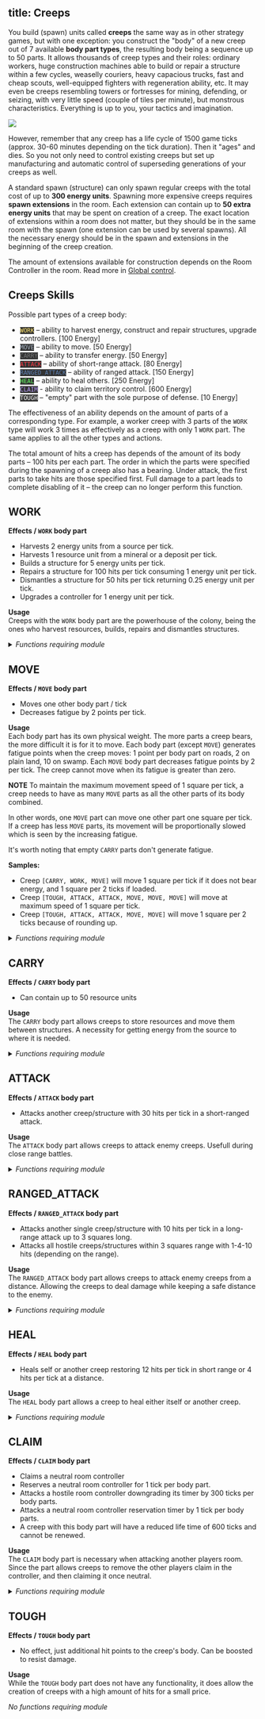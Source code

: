 title: Creeps
---

You build (spawn) units called **creeps** the same way as in other strategy games, but with one exception: you construct the "body" of a new creep out of 7 available **body part types**, the resulting body being a sequence up to 50 parts. It allows thousands of creep types and their roles: ordinary workers, huge construction machines able to build or repair a structure within a few cycles, weaselly couriers, heavy capacious trucks, fast and cheap scouts, well-equipped fighters with regeneration ability, etc. It may even be creeps resembling towers or fortresses for mining, defending, or seizing, with very little speed (couple of tiles per minute), but monstrous characteristics. Everything is up to you, your tactics and imagination.

![](img/bodyparts.png)

However, remember that any creep has a life cycle of 1500 game ticks (approx. 30-60 minutes depending on the tick duration). Then it "ages" and dies. So you not only need to control existing creeps but set up manufacturing and automatic control of superseding generations of your creeps as well.

A standard spawn (structure) can only spawn regular creeps with the total cost of up to **300 energy units**. Spawning more expensive creeps requires **spawn extensions** in the room. Each extension can contain up to **50 extra energy units** that may be spent on creation of a creep. The exact location of extensions within a room does not matter, but they should be in the same room with the spawn (one extension can be used by several spawns). All the necessary energy should be in the spawn and extensions in the beginning of the creep creation.

The amount of extensions available for construction depends on the Room Controller in the room. Read more in [Global control](/control.html).

## Creeps Skills

Possible part types of a creep body:

*   <code style="background: #333; color: #ffe56d;">WORK</code> – ability to harvest energy, construct and repair structures, upgrade controllers. [100 Energy]
*   <code style="background: #333; color: #a9b7c6;">MOVE</code> – ability to move. [50 Energy]
*   <code style="background: #333; color: #777;">CARRY</code> – ability to transfer energy. [50 Energy]
*   <code style="background: #333; color: #f93842;">ATTACK</code> – ability of short-range attack. [80 Energy]
*   <code style="background: #333; color: #5d80b2;">RANGED_ATTACK</code> – ability of ranged attack. [150 Energy]
*   <code style="background: #333; color: #65fd62;">HEAL</code> – ability to heal others. [250 Energy]
*   <code style="background: #333; color: #b99cfb;">CLAIM</code> - ability to claim territory control. [600 Energy]
*   <code style="background: #333; color: #fff;">TOUGH</code> – "empty" part with the sole purpose of defense. [10 Energy]

The effectiveness of an ability depends on the amount of parts of a corresponding type. For example, a worker creep with 3 parts of the `WORK` type will work 3 times as effectively as a creep with only 1 `WORK` part. The same applies to all the other types and actions.

The total amount of hits a creep has depends of the amount of its body parts – 100 hits per each part. The order in which the parts were specified during the spawning of a creep also has a bearing. Under attack, the first parts to take hits are those specified first. Full damage to a part leads to complete disabling of it – the creep can no longer perform this function.

## WORK

**Effects / `WORK` body part**
- Harvests 2 energy units from a source per tick.
- Harvests 1 resource unit from a mineral or a deposit per tick.
- Builds a structure for 5 energy units per tick.
- Repairs a structure for 100 hits per tick consuming 1 energy unit per tick.
- Dismantles a structure for 50 hits per tick returning 0.25 energy unit per tick.
- Upgrades a controller for 1 energy unit per tick.

**Usage**<br>
Creeps with the `WORK` body part are the powerhouse of the colony, being the ones who harvest resources, builds, repairs and dismantles structures.

<details>
  <summary><i>Functions requiring module</i></summary>
  <a href="https://docs.screeps.com/api/#Creep.build">creep.build()</a><br>
  <a href="https://docs.screeps.com/api/#Creep.dismantle">creep.dismantle()</a><br>
  <a href="https://docs.screeps.com/api/#Creep.harvest">creep.harvest()</a><br>
  <a href="https://docs.screeps.com/api/#Creep.repair">creep.repair()</a><br>
  <a href="https://docs.screeps.com/api/#Creep.upgradeController">creep.upgradeController()</a><br>
</details>


## MOVE

**Effects / `MOVE` body part**
- Moves one other body part / tick
- Decreases fatigue by 2 points per tick.

**Usage**<br>
Each body part has its own physical weight. The more parts a creep bears, the more difficult it is for it to move. Each body part (except `MOVE`) generates fatigue points when the creep moves: 1 point per body part on roads, 2 on plain land, 10 on swamp. Each `MOVE` body part decreases fatigue points by 2 per tick. The creep cannot move when its fatigue is greater than zero.


**NOTE**
To maintain the maximum movement speed of 1 square per tick, a creep needs to have as many `MOVE` parts as all the other parts of its body combined.


In other words, one `MOVE` part can move one other part one square per tick. If a creep has less `MOVE` parts, its movement will be proportionally slowed which is seen by the increasing fatigue.

It's worth noting that empty `CARRY` parts don't generate fatigue.

**Samples:**

*   Creep `[CARRY, WORK, MOVE]` will move 1 square per tick if it does not bear energy, and 1 square per 2 ticks if loaded.
*   Creep `[TOUGH, ATTACK, ATTACK, MOVE, MOVE, MOVE]` will move at maximum speed of 1 square per tick.
*   Creep `[TOUGH, ATTACK, ATTACK, MOVE, MOVE]` will move 1 square per 2 ticks because of rounding up.

<details>
  <summary><i>Functions requiring module</i></summary>
  <a href="https://docs.screeps.com/api/#Creep.move">creep.move()</a><br>
  <a href="https://docs.screeps.com/api/#Creep.moveByPath">creep.moveByPath()</a><br>
  <a href="https://docs.screeps.com/api/#Creep.moveTo">creep.moveTo()</a><br>
  <a href="https://docs.screeps.com/api/#Creep.pull">creep.pull()</a><br>
</details>

## CARRY

**Effects / `CARRY` body part**
- Can contain up to 50 resource units

**Usage**<br>
The `CARRY` body part allows creeps to store resources and move them between structures. A necessity for getting energy from the source to where it is needed.

<details>
  <summary><i>Functions requiring module</i></summary>
  <a href="https://docs.screeps.com/api/#Creep.build">creep.build()</a><br>
  <a href="https://docs.screeps.com/api/#Creep.pickup">creep.pickup()</a><br>
  <a href="https://docs.screeps.com/api/#Creep.repair">creep.repair()</a><br>
  <a href="https://docs.screeps.com/api/#Creep.upgradeController">creep.upgradeController()</a><br>
</details>

## ATTACK

**Effects / `ATTACK` body part**
-  Attacks another creep/structure with 30 hits per tick in a short-ranged attack.

**Usage**<br>
The `ATTACK` body part allows creeps to attack enemy creeps. Usefull during close range battles.

<details>
  <summary><i>Functions requiring module</i></summary>
  <a href="https://docs.screeps.com/api/#Creep.attack">creep.attack()</a><br>
</details>

## RANGED_ATTACK

**Effects / `RANGED_ATTACK` body part**
-  Attacks another single creep/structure with 10 hits per tick in a long-range attack up to 3 squares long.
-  Attacks all hostile creeps/structures within 3 squares range with 1-4-10 hits (depending on the range).

**Usage**<br>
The `RANGED_ATTACK` body part allows creeps to attack enemy creeps from a distance. Allowing the creeps to deal damage while keeping a safe distance to the enemy.

<details>
  <summary><i>Functions requiring module</i></summary>
  <a href="https://docs.screeps.com/api/#Creep.rangedAttack">creep.rangedAttack()</a><br>
  <a href="https://docs.screeps.com/api/#Creep.rangedMassAttack">creep.rangedMassAttack()</a><br>
</details>

## HEAL

**Effects / `HEAL` body part**
-  Heals self or another creep restoring 12 hits per tick in short range or 4 hits per tick at a distance.

**Usage**<br>
The `HEAL` body part allows a creep to heal either itself or another creep.

<details>
  <summary><i>Functions requiring module</i></summary>
  <a href="https://docs.screeps.com/api/#Creep.heal">creep.heal()</a><br>
  <a href="https://docs.screeps.com/api/#Creep.rangedHeal">creep.rangedHeal()</a><br>
</details>

## CLAIM

**Effects / `CLAIM` body part**
-  Claims a neutral room controller
-  Reserves a neutral room controller for 1 tick per body part.
-  Attacks a hostile room controller downgrading its timer by 300 ticks per body parts.
-  Attacks a neutral room controller reservation timer by 1 tick per body parts.
-  A creep with this body part will have a reduced life time of 600 ticks and cannot be renewed.

**Usage**<br>
The `CLAIM` body part is necessary when attacking another players room. Since the part allows creeps to remove the other players claim in the controller, and then claiming it once neutral.

<details>
  <summary><i>Functions requiring module</i></summary>
  <a href="https://docs.screeps.com/api/#Creep.attackController">creep.attackController()</a><br>
  <a href="https://docs.screeps.com/api/#Creep.claimController">creep.claimController()</a><br>
  <a href="https://docs.screeps.com/api/#Creep.reserveController">creep.reserveController()</a><br>
</details>

## TOUGH

**Effects / `TOUGH` body part**
-  No effect, just additional hit points to the creep's body. Can be boosted to resist damage.

**Usage**<br>
While the `TOUGH` body part does not have any functionality, it does allow the creation of creeps with a high amount of hits for a small price.

  <summary><i>No functions requiring module</i></summary>



